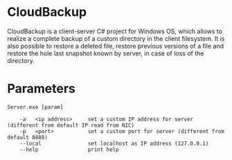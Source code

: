 # CloudBackup
CloudBackup is a client-server C# project for Windows OS, which allows to realize a complete backup of a custom directory in the client filesystem. It is also possible to restore a deleted file, restore previous versions of a file and restore the hole last snapshot known by server, in case of loss of the directory.

# Parameters

    Server.exe [param]

        -a   <ip address> 	  set a custom IP address for server (different from default IP read from NIC)
        -p   <port> 	      set a custom port for server (different from default 8888)
        --local 		      set localhost as IP address (127.0.0.1)
        --help 		          print help
